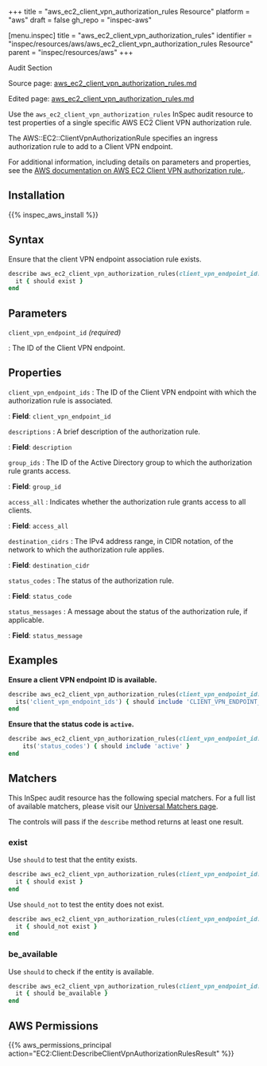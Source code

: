 +++
title = "aws_ec2_client_vpn_authorization_rules Resource"
platform = "aws"
draft = false
gh_repo = "inspec-aws"

[menu.inspec]
title = "aws_ec2_client_vpn_authorization_rules"
identifier = "inspec/resources/aws/aws_ec2_client_vpn_authorization_rules Resource"
parent = "inspec/resources/aws"
+++

<div class="admonition-note">
<p class="admonition-note-title">Audit Section</p>
<div class="admonition-note-text">
<p>Source page: <a href="https://github.com/inspec/inspec-aws/blob/main/docs/resources/aws_ec2_client_vpn_authorization_rules.md">aws_ec2_client_vpn_authorization_rules.md</a></p>
<p>Edited page: <a href="https://github.com/ianmadd/inspec-aws/blob/im/hugo/docs-chef-io/content/inspec/resources/aws_ec2_client_vpn_authorization_rules.md">aws_ec2_client_vpn_authorization_rules.md</a></p>
</div>
</div>



Use the `aws_ec2_client_vpn_authorization_rules` InSpec audit resource to test properties of a single specific AWS EC2 Client VPN authorization rule.

The AWS::EC2::ClientVpnAuthorizationRule specifies an ingress authorization rule to add to a Client VPN endpoint.

For additional information, including details on parameters and properties, see the [AWS documentation on AWS EC2 Client VPN authorization rule.](https://docs.aws.amazon.com/AWSCloudFormation/latest/UserGuide/aws-resource-ec2-clientvpnauthorizationrule.html).

## Installation

{{% inspec_aws_install %}}

## Syntax

Ensure that the client VPN endpoint association rule exists.

```ruby
describe aws_ec2_client_vpn_authorization_rules(client_vpn_endpoint_id: "CLIENT_VPN_ENDPOINT_ID") do
  it { should exist }
end
```

## Parameters

`client_vpn_endpoint_id` _(required)_

: The ID of the Client VPN endpoint.

## Properties

`client_vpn_endpoint_ids`
: The ID of the Client VPN endpoint with which the authorization rule is associated.

: **Field**: `client_vpn_endpoint_id`

`descriptions`
: A brief description of the authorization rule.

: **Field**: `description`

`group_ids`
: The ID of the Active Directory group to which the authorization rule grants access.

: **Field**: `group_id`

`access_all`
: Indicates whether the authorization rule grants access to all clients.

: **Field**: `access_all`

`destination_cidrs`
: The IPv4 address range, in CIDR notation, of the network to which the authorization rule applies.

: **Field**: `destination_cidr`

`status_codes`
: The status of the authorization rule.

: **Field**: `status_code`

`status_messages`
: A message about the status of the authorization rule, if applicable.

: **Field**: `status_message`

## Examples

**Ensure a client VPN endpoint ID is available.**

```ruby
describe aws_ec2_client_vpn_authorization_rules(client_vpn_endpoint_id: "CLIENT_VPN_ENDPOINT_ID", group_id: "GROUP_ID") do
  its('client_vpn_endpoint_ids') { should include 'CLIENT_VPN_ENDPOINT_ID' }
end
```

**Ensure that the status code is `active`.**

```ruby
describe aws_ec2_client_vpn_authorization_rules(client_vpn_endpoint_id: "CLIENT_VPN_ENDPOINT_ID", group_id: "GROUP_ID") do
    its('status_codes') { should include 'active' }
end
```

## Matchers

This InSpec audit resource has the following special matchers. For a full list of available matchers, please visit our [Universal Matchers page](https://www.inspec.io/docs/reference/matchers/).

The controls will pass if the `describe` method returns at least one result.

### exist

Use `should` to test that the entity exists.

```ruby
describe aws_ec2_client_vpn_authorization_rules(client_vpn_endpoint_id: "CLIENT_VPN_ENDPOINT_ID", group_id: "GROUP_ID") do
  it { should exist }
end
```

Use `should_not` to test the entity does not exist.

```ruby
describe aws_ec2_client_vpn_authorization_rules(client_vpn_endpoint_id: "CLIENT_VPN_ENDPOINT_ID", group_id: "GROUP_ID") do
  it { should_not exist }
end
```

### be_available

Use `should` to check if the entity is available.

```ruby
describe aws_ec2_client_vpn_authorization_rules(client_vpn_endpoint_id: "CLIENT_VPN_ENDPOINT_ID", group_id: "GROUP_ID") do
  it { should be_available }
end
```

## AWS Permissions

{{% aws_permissions_principal action="EC2:Client:DescribeClientVpnAuthorizationRulesResult" %}}
